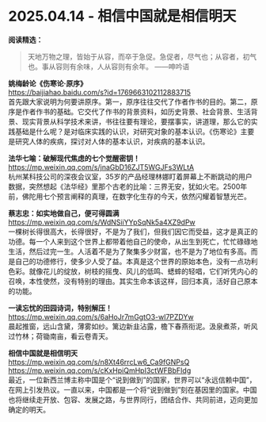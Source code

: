 2025.04.14 - 相信中国就是相信明天  
========

**阅读精选：**  

> 天地万物之理，皆始于从容，而卒于急促。急促者，尽气也；从容者，初气也。事从容则有余味，人从容则有余年。
> ——呻吟语


**姚梅龄论《伤寒论·原序》**  
https://baijiahao.baidu.com/s?id=1769663102112883715  
首先跟大家说明为何要讲原序。第一，原序往往交代了作者作书的目的。第二，原序是作者作书的基础。它交代了作书的背景资料，如历史背景、社会背景、生活背景、现实背景从科学技术来讲，书往往要有理论，要摆事实，讲道理，那么它的实践基础是什么呢？是对临床实践的认识，对研究对象的基本认识。《伤寒论》主要是研究人体的疾病，探讨对人体的基本认识，对疾病的基本认识。

**法华七喻：破解现代焦虑的七个觉醒密钥！**  
https://mp.weixin.qq.com/s/jnaGbD16ZJT5WGJFs3WLtA  
杭州某科技公司的深夜会议室，35岁的产品经理林娜盯着屏幕上不断跳动的用户数据，突然想起《法华经》里那个古老的比喻：三界无安，犹如火宅。2500年前，佛陀用七个预言阐释的真理，在数字化生存的今天，依然闪耀着智慧光芒。

**蔡志忠：如实地做自己，便可得圆满**  
https://mp.weixin.qq.com/s/WdNSiiYYpSqNk5a4XZ9dPw  
一棵树长得很高大，长得很好，不是为了我们，但我们因它而受益，这才是真正的功德。每一个人来到这个世界上都带着他自己的使命，从出生到死亡，忙忙碌碌地生活，然后过完一生。人活着不是为了聚集多少财富，也不是为了地位有多高。而是自己的功德修行，使多少人受了益。本真是这个世界的原始本色，没有一点功利色彩。就像花儿的绽放，树枝的摇曳、风儿的低鸣、蟋蟀的轻唱，它们听凭内心的召唤，本性使然，没有特别的理由。其实生命本该这样，回归本真，活好自己原本的功能。

**一读忘忧的田园诗词，特别解压！**  
https://mp.weixin.qq.com/s/6aHoJr7mGgtO3-wl7PZDYw  
晨起推窗，远山含黛，薄雾如纱。篱边新韭沾露，檐下春燕衔泥。汲泉煮茶，听风过竹林；荷锄南亩，看云卷青天。

**相信中国就是相信明天**  
https://mp.weixin.qq.com/s/n8Xt46rrcLw6_Ca9fGNPsQ  
https://mp.weixin.qq.com/s/cKxHpiQmHpI3ctWFBbFIdg  
最近，一位新西兰博主称中国是个“说到做到”的国家，世界可以“永远信赖中国”，在网上引发热议。一直以来，中国都是一个将“说到做到”刻在基因里的国家。中国也将继续走开放、包容、发展之路，与世界同行，团结合作、共同前进，迈向更加确定的明天。
